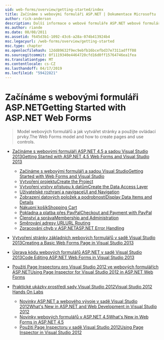 ```yaml
---
uid: web-forms/overview/getting-started/index
title: Začínáme s webovými formuláři ASP.NET | Dokumentace Microsoftu
author: rick-anderson
description: Další informace o webové formuláře ASP.NET webové formuláře ASP.NET umožňuje sestavení dynamické weby s využitím známý model přetažení myší, založené na událostech. Návrhová plocha a hund...
ms.author: riande
ms.date: 08/08/2011
ms.assetid: f645d3b1-1092-43c6-a28a-074b413924b4
msc.legacyurl: /web-forms/overview/getting-started
msc.type: chapter
ms.openlocfilehash: 12dd89632f9ec9ebfb16bcefbd37e7311adfff08
ms.sourcegitcommit: 0f1119340e4464720cfd16d0ff15764746ea1fea
ms.translationtype: MT
ms.contentlocale: cs-CZ
ms.lasthandoff: 04/17/2019
ms.locfileid: "59422821"
---
```

# <a name="getting-started-with-aspnet-web-forms"></a><span data-ttu-id="b16be-104">Začínáme s webovými formuláři ASP.NET</span><span class="sxs-lookup"><span data-stu-id="b16be-104">Getting Started with ASP.NET Web Forms</span></span>

> <span data-ttu-id="b16be-105">Model webových formulářů a jak vytvářet stránky a použijte ovládací prvky.</span><span class="sxs-lookup"><span data-stu-id="b16be-105">The Web Forms model and how to create pages and use controls.</span></span>


- [<span data-ttu-id="b16be-106">Začínáme s webovými formuláři ASP.NET 4.5 a sadou Visual Studio 2013</span><span class="sxs-lookup"><span data-stu-id="b16be-106">Getting Started with ASP.NET 4.5 Web Forms and Visual Studio 2013</span></span>](getting-started-with-aspnet-45-web-forms/index.md)

    - [<span data-ttu-id="b16be-107">Začínáme s webovými formuláři a sadou Visual Studio</span><span class="sxs-lookup"><span data-stu-id="b16be-107">Getting Started with Web Forms and Visual Studio</span></span>](getting-started-with-aspnet-45-web-forms/introduction-and-overview.md)
    - [<span data-ttu-id="b16be-108">Vytvoření projektu</span><span class="sxs-lookup"><span data-stu-id="b16be-108">Create the Project</span></span>](getting-started-with-aspnet-45-web-forms/create-the-project.md)
    - [<span data-ttu-id="b16be-109">Vytvoření vrstvy přístupu k datům</span><span class="sxs-lookup"><span data-stu-id="b16be-109">Create the Data Access Layer</span></span>](getting-started-with-aspnet-45-web-forms/create_the_data_access_layer.md)
    - [<span data-ttu-id="b16be-110">Uživatelské rozhraní a navigace</span><span class="sxs-lookup"><span data-stu-id="b16be-110">UI and Navigation</span></span>](getting-started-with-aspnet-45-web-forms/ui_and_navigation.md)
    - [<span data-ttu-id="b16be-111">Zobrazení datových položek a podrobností</span><span class="sxs-lookup"><span data-stu-id="b16be-111">Display Data Items and Details</span></span>](getting-started-with-aspnet-45-web-forms/display_data_items_and_details.md)
    - [<span data-ttu-id="b16be-112">Nákupní košík</span><span class="sxs-lookup"><span data-stu-id="b16be-112">Shopping Cart</span></span>](getting-started-with-aspnet-45-web-forms/shopping-cart.md)
    - [<span data-ttu-id="b16be-113">Pokladna a platba přes PayPal</span><span class="sxs-lookup"><span data-stu-id="b16be-113">Checkout and Payment with PayPal</span></span>](getting-started-with-aspnet-45-web-forms/checkout-and-payment-with-paypal.md)
    - [<span data-ttu-id="b16be-114">Členství a správa</span><span class="sxs-lookup"><span data-stu-id="b16be-114">Membership and Administration</span></span>](getting-started-with-aspnet-45-web-forms/membership-and-administration.md)
    - [<span data-ttu-id="b16be-115">Směrování adresy URL</span><span class="sxs-lookup"><span data-stu-id="b16be-115">URL Routing</span></span>](getting-started-with-aspnet-45-web-forms/url-routing.md)
    - [<span data-ttu-id="b16be-116">Zpracování chyb v ASP.NET</span><span class="sxs-lookup"><span data-stu-id="b16be-116">ASP.NET Error Handling</span></span>](getting-started-with-aspnet-45-web-forms/aspnet-error-handling.md)
- [<span data-ttu-id="b16be-117">Vytvoření stránky základních webových formulářů v sadě Visual Studio 2013</span><span class="sxs-lookup"><span data-stu-id="b16be-117">Creating a Basic Web Forms Page in Visual Studio 2013</span></span>](creating-a-basic-web-forms-page.md)
- [<span data-ttu-id="b16be-118">Úprava kódu webových formulářů ASP.NET v sadě Visual Studio 2013</span><span class="sxs-lookup"><span data-stu-id="b16be-118">Code Editing ASP.NET Web Forms in Visual Studio 2013</span></span>](code-editing-in-web-forms-pages.md)
- [<span data-ttu-id="b16be-119">Použití Page Inspectoru pro Visual Studio 2012 ve webových formulářích ASP.NET</span><span class="sxs-lookup"><span data-stu-id="b16be-119">Using Page Inspector for Visual Studio 2012 in ASP.NET Web Forms</span></span>](using-page-inspector-in-a-visual-studio-11-beta-web-forms-project.md)
- [<span data-ttu-id="b16be-120">Praktické ukázky prostředí sady Visual Studio 2012</span><span class="sxs-lookup"><span data-stu-id="b16be-120">Visual Studio 2012 Hands On Labs</span></span>](hands-on-labs/index.md)

    - [<span data-ttu-id="b16be-121">Novinky ASP.NET a webového vývoje v sadě Visual Studio 2012</span><span class="sxs-lookup"><span data-stu-id="b16be-121">What's New in ASP.NET and Web Development in Visual Studio 2012</span></span>](hands-on-labs/whats-new-in-aspnet-and-web-development-in-visual-studio-2012.md)
    - [<span data-ttu-id="b16be-122">Novinky webových formulářů v ASP.NET 4.5</span><span class="sxs-lookup"><span data-stu-id="b16be-122">What's New in Web Forms in ASP.NET 4.5</span></span>](hands-on-labs/whats-new-in-web-forms-in-aspnet-45.md)
    - [<span data-ttu-id="b16be-123">Použití Page Inspectoru v sadě Visual Studio 2012</span><span class="sxs-lookup"><span data-stu-id="b16be-123">Using Page Inspector in Visual Studio 2012</span></span>](hands-on-labs/using-page-inspector-in-visual-studio-2012.md)
